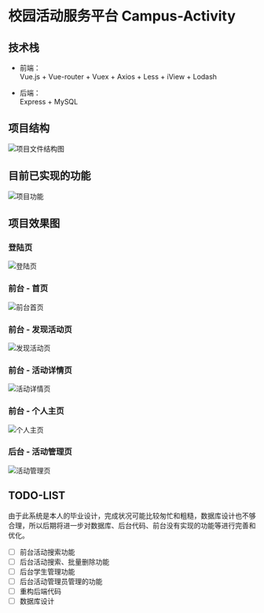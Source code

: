 # 校园活动服务平台 Campus-Activity 


## 技术栈
- 前端：  
Vue.js + Vue-router + Vuex + Axios + Less + iView + Lodash

- 后端：  
Express + MySQL

## 项目结构
![项目文件结构图](https://github.com/chieminchan/campus-activity/blob/master/screenshots/%E9%A1%B9%E7%9B%AE%E7%BB%93%E6%9E%84.jpg?raw=true "项目文件结构图")

## 目前已实现的功能
![项目功能](https://github.com/chieminchan/campus-activity/blob/master/screenshots/%E9%A1%B9%E7%9B%AE%E5%8A%9F%E8%83%BD.jpg?raw=true "项目功能")

## 项目效果图

### 登陆页  
![登陆页](https://raw.githubusercontent.com/chieminchan/campus-activity/master/screenshots/%E7%99%BB%E9%99%86%E9%A1%B5.png "登陆页")


### 前台 - 首页  
![前台首页](https://github.com/chieminchan/campus-activity/blob/master/screenshots/%E9%A6%96%E9%A1%B5.png "前台首页")


### 前台 - 发现活动页  
![发现活动页 ](https://github.com/chieminchan/campus-activity/blob/master/screenshots/%E5%8F%91%E7%8E%B0%E9%A1%B5.png?raw=true "发现活动页")


### 前台 - 活动详情页  
![活动详情页](https://github.com/chieminchan/campus-activity/blob/master/screenshots/%E8%AF%A6%E6%83%85%E9%A1%B5.png "活动详情页")


### 前台 - 个人主页  
![个人主页](https://raw.githubusercontent.com/chieminchan/campus-activity/master/screenshots/%E4%B8%AA%E4%BA%BA%E4%B8%BB%E9%A1%B5.png "个人主页")


### 后台 - 活动管理页  
![活动管理页](https://github.com/chieminchan/campus-activity/blob/master/screenshots/%E6%B4%BB%E5%8A%A8%E7%AE%A1%E7%90%86%E9%A1%B5.png?raw=true "活动管理页")


## TODO-LIST
由于此系统是本人的毕业设计，完成状况可能比较匆忙和粗糙，数据库设计也不够合理，所以后期将进一步对数据库、后台代码、前台没有实现的功能等进行完善和优化。
- [ ] 前台活动搜索功能
- [ ] 后台活动搜索、批量删除功能
- [ ] 后台学生管理功能
- [ ] 后台活动管理员管理的功能
- [ ] 重构后端代码
- [ ] 数据库设计
